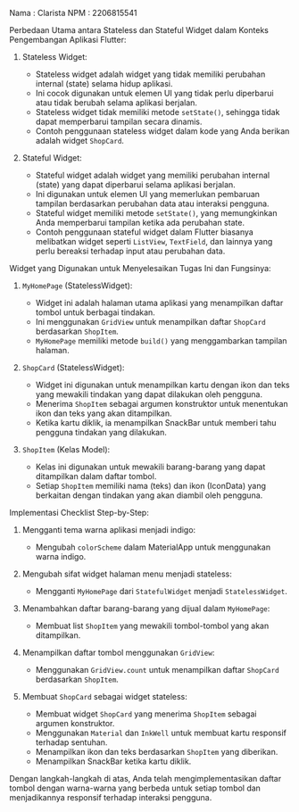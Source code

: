 Nama   : Clarista
NPM    : 2206815541

Perbedaan Utama antara Stateless dan Stateful Widget dalam Konteks Pengembangan Aplikasi Flutter:

1. Stateless Widget:
   - Stateless widget adalah widget yang tidak memiliki perubahan internal (state) selama hidup aplikasi.
   - Ini cocok digunakan untuk elemen UI yang tidak perlu diperbarui atau tidak berubah selama aplikasi berjalan.
   - Stateless widget tidak memiliki metode `setState()`, sehingga tidak dapat memperbarui tampilan secara dinamis.
   - Contoh penggunaan stateless widget dalam kode yang Anda berikan adalah widget `ShopCard`.

2. Stateful Widget:
   - Stateful widget adalah widget yang memiliki perubahan internal (state) yang dapat diperbarui selama aplikasi berjalan.
   - Ini digunakan untuk elemen UI yang memerlukan pembaruan tampilan berdasarkan perubahan data atau interaksi pengguna.
   - Stateful widget memiliki metode `setState()`, yang memungkinkan Anda memperbarui tampilan ketika ada perubahan state.
   - Contoh penggunaan stateful widget dalam Flutter biasanya melibatkan widget seperti `ListView`, `TextField`, dan lainnya yang perlu bereaksi terhadap input atau perubahan data.

Widget yang Digunakan untuk Menyelesaikan Tugas Ini dan Fungsinya:

1. `MyHomePage` (StatelessWidget):
   - Widget ini adalah halaman utama aplikasi yang menampilkan daftar tombol untuk berbagai tindakan.
   - Ini menggunakan `GridView` untuk menampilkan daftar `ShopCard` berdasarkan `ShopItem`.
   - `MyHomePage` memiliki metode `build()` yang menggambarkan tampilan halaman.

2. `ShopCard` (StatelessWidget):
   - Widget ini digunakan untuk menampilkan kartu dengan ikon dan teks yang mewakili tindakan yang dapat dilakukan oleh pengguna.
   - Menerima `ShopItem` sebagai argumen konstruktor untuk menentukan ikon dan teks yang akan ditampilkan.
   - Ketika kartu diklik, ia menampilkan SnackBar untuk memberi tahu pengguna tindakan yang dilakukan.

3. `ShopItem` (Kelas Model):
   - Kelas ini digunakan untuk mewakili barang-barang yang dapat ditampilkan dalam daftar tombol.
   - Setiap `ShopItem` memiliki nama (teks) dan ikon (IconData) yang berkaitan dengan tindakan yang akan diambil oleh pengguna.

Implementasi Checklist Step-by-Step:

1. Mengganti tema warna aplikasi menjadi indigo:
   - Mengubah `colorScheme` dalam MaterialApp untuk menggunakan warna indigo.

2. Mengubah sifat widget halaman menu menjadi stateless:
   - Mengganti `MyHomePage` dari `StatefulWidget` menjadi `StatelessWidget`.

3. Menambahkan daftar barang-barang yang dijual dalam `MyHomePage`:
   - Membuat list `ShopItem` yang mewakili tombol-tombol yang akan ditampilkan.

4. Menampilkan daftar tombol menggunakan `GridView`:
   - Menggunakan `GridView.count` untuk menampilkan daftar `ShopCard` berdasarkan `ShopItem`.

5. Membuat `ShopCard` sebagai widget stateless:
   - Membuat widget `ShopCard` yang menerima `ShopItem` sebagai argumen konstruktor.
   - Menggunakan `Material` dan `InkWell` untuk membuat kartu responsif terhadap sentuhan.
   - Menampilkan ikon dan teks berdasarkan `ShopItem` yang diberikan.
   - Menampilkan SnackBar ketika kartu diklik.

Dengan langkah-langkah di atas, Anda telah mengimplementasikan daftar tombol dengan warna-warna yang berbeda untuk setiap tombol dan menjadikannya responsif terhadap interaksi pengguna.
